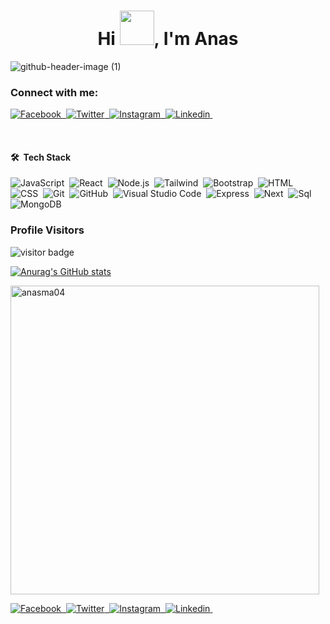<h1 align="center">Hi <img src="https://github.com/NoobMahbub/NoobMahbub/blob/main/Wave.gif" height="55px" width="55px">, I'm Anas </h1>

![github-header-image (1)](https://user-images.githubusercontent.com/102997226/170659043-9db6b7b3-1401-493e-8a5e-e2fc323b66e7.png)
    

### Connect with me:
<a href="https://www.facebook.com/">![Facebook](https://img.shields.io/badge/Facebook-1877F2?style=for-the-badge&logo=facebook&logoColor=white)&nbsp;
</a>
<a href="https://twitter.com/ElmakhloufiAnas">![Twitter](https://img.shields.io/badge/Twitter-1DA1F2?style=for-the-badge&logo=twitter&logoColor=white)&nbsp;
</a>
<a href="https://www.instagram.com/anaaas_makhl/?hl=en">![Instagram](https://img.shields.io/badge/Instagram-E4405F?style=for-the-badge&logo=instagram&logoColor=white)&nbsp;
</a>
<a href="https://www.linkedin.com/in/anas-elmakhloufi-698189236/">![Linkedin](https://img.shields.io/badge/LinkedIn-0077B5?style=for-the-badge&logo=linkedin&logoColor=white)&nbsp;
</a>

 
<br />

#### 🛠 &nbsp;Tech Stack

![JavaScript](https://img.shields.io/badge/JavaScript-323330?style=for-the-badge&logo=javascript&logoColor=F7DF1E)&nbsp;
![React](https://img.shields.io/badge/React-20232A?style=for-the-badge&logo=react&logoColor=61DAFB)&nbsp;
![Node.js](https://img.shields.io/badge/Node.js-339933?style=for-the-badge&logo=nodedotjs&logoColor=white)&nbsp;
![Tailwind](https://img.shields.io/badge/Tailwind_CSS-38B2AC?style=for-the-badge&logo=tailwind-css&logoColor=white)&nbsp;
![Bootstrap](https://img.shields.io/badge/Bootstrap-563D7C?style=for-the-badge&logo=bootstrap&logoColor=white)&nbsp;
![HTML](https://img.shields.io/badge/HTML5-E34F26?style=for-the-badge&logo=html5&logoColor=white)&nbsp;
![CSS](	https://img.shields.io/badge/CSS3-1572B6?style=for-the-badge&logo=css3&logoColor=white)&nbsp;
![Git](https://img.shields.io/badge/GIT-E44C30?style=for-the-badge&logo=git&logoColor=white)&nbsp;
![GitHub](https://img.shields.io/badge/GitHub-100000?style=for-the-badge&logo=github&logoColor=white)&nbsp;
![Visual Studio Code](https://img.shields.io/badge/Visual_Studio_Code-0078D4?style=for-the-badge&logo=visual%20studio%20code&logoColor=white)&nbsp;
![Express](https://img.shields.io/badge/Express.js-000000?style=for-the-badge&logo=express&logoColor=white)&nbsp;
![Next](https://img.shields.io/badge/next.js-000000?style=for-the-badge&logo=nextdotjs&logoColor=white)&nbsp;
  ![Sql](https://img.shields.io/badge/MySQL-005C84?style=for-the-badge&logo=mysql&logoColor=white)&nbsp;
  ![MongoDB](https://img.shields.io/badge/MongoDB-4EA94B?style=for-the-badge&logo=mongodb&logoColor=white)&nbsp;
<br /> 

### Profile Visitors 
![visitor badge](https://visitor-badge.glitch.me/badge?page_id=anasmak04.visitor-badge&left_color=red&right_color=royalblue)
<br />


[![Anurag's GitHub stats](https://github-readme-stats.vercel.app/api?username=anasmak04)](https://github.com/anasmak04/github-readme-stats)




 



<p><img width="494" align="center" src="https://github-readme-stats.vercel.app/api/top-langs?username=anasmak04&show_icons=true&locale=en&layout=compact" alt="anasma04" /></p>



<!-- <p>&nbsp;<img align="center" src="https://github-readme-stats.vercel.app/api?username=anasmak04&show_icons=true&locale=en" alt="anasmak04" /></p>
 -->
<a href="https://www.facebook.com/">![Facebook](https://img.shields.io/badge/Facebook-1877F2?style=for-the-badge&logo=facebook&logoColor=white)&nbsp;
</a>
<a href="https://twitter.com/ElmakhloufiAnas">![Twitter](https://img.shields.io/badge/Twitter-1DA1F2?style=for-the-badge&logo=twitter&logoColor=white)&nbsp;
</a>
<a href="https://www.instagram.com/anaaas_makhl/?hl=en">![Instagram](https://img.shields.io/badge/Instagram-E4405F?style=for-the-badge&logo=instagram&logoColor=white)&nbsp;
</a>
<a href="https://www.linkedin.com/in/anas-elmakhloufi-698189236/">![Linkedin](https://img.shields.io/badge/LinkedIn-0077B5?style=for-the-badge&logo=linkedin&logoColor=white)&nbsp;
</a>


